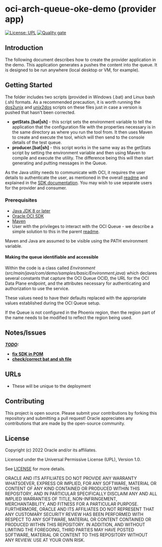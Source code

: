 # oci-arch-queue-oke-demo (provider app)

[![License: UPL](https://img.shields.io/badge/license-UPL-green)](https://img.shields.io/badge/license-UPL-green) [![Quality gate](https://sonarcloud.io/api/project_badges/quality_gate?project=oracle-devrel_oci-arch-queue-oke-demo)](https://sonarcloud.io/dashboard?id=oracle-devrel_oci-arch-queue-oke-demo)

## Introduction

The following document describes how to create the provider application in the demo. This application generates a pushes the content into the queue. It is designed to be run anywhere (local desktop or VM, for example).

## Getting Started

The folder includes two scripts (provided in Windows (.bat) and Linux bash (.sh) formats. As a recommended precaution, it is worth running the [dos2unix](https://docs.oracle.com/cd/E26502_01/html/E29030/dos2unix-1.html) and [unix2dos](https://docs.oracle.com/cd/E36784_01/html/E36870/unix2dos-1.html) scripts on these files just in case a version is pushed that hasn't been corrected.

- **getStats.[bat|sh]** - this script sets the environment variable to tell the application that the configuration file with the properties necessary is in the same directory as where you run the tool from.  It then uses Maven to create and execute the tool, which will then send to the console details of the test queue.
- **producer.[bat|sh]** - this script works in the same way as the getStats script by setting the environment variable and then using Maven to compile and execute the utility. The difference being this will then start generating and putting messages in the Queue.

As the Java utility needs to communicate with OCI, it requires the user details to authenticate the user, as mentioned in the overall [readme](../README.md) and explained in the [ SDK documentation](https://docs.oracle.com/en-us/iaas/Content/API/Concepts/apisigningkey.htm). You may wish to use separate users for the provider and consumer.

### Prerequisites

- [Java JDK 8 or later](https://www.oracle.com/java/technologies/downloads/)
- [Oracle OCI SDK](https://docs.oracle.com/en-us/iaas/Content/API/SDKDocs/javasdk.htm)
- [Maven](https://maven.apache.org/download.cgi)
- User with the privileges to interact with the OCI Queue - we describe a simple solution to this in the parent [readme](../README.md).

Maven and Java are assumed to be visible using the PATH environment variable.

#### Making the queue identifiable and accessible

Within the code is a class called *Environment* (*src/main/java/com/demo/samples/basic/Environment.java*) which declares several constants that capture the OCI Queue OCID, the URL for the OCI Data Plane endpoint, and the attributes necessary for authenticating and authorization to use the service.

These values need to have their defaults replaced with the appropriate values established during the OCI Queue setup.

If the Queue is not configured in the Phoenix region, then the region part of the name needs to be modified to reflect the region being used.

## Notes/Issues

***<u>TODO</u>:***

* <u>**fix SDK in POM**</u>
* **<u>check/correct bat and sh file</u>** 

## URLs

* These will be unique to the deployment

## Contributing

This project is open source.  Please submit your contributions by forking this repository and submitting a pull request!  Oracle appreciates any contributions that are made by the open-source community.

## License

Copyright (c) 2022 Oracle and/or its affiliates.

Licensed under the Universal Permissive License (UPL), Version 1.0.

See [LICENSE](LICENSE) for more details.

ORACLE AND ITS AFFILIATES DO NOT PROVIDE ANY WARRANTY WHATSOEVER, EXPRESS OR IMPLIED, FOR ANY SOFTWARE, MATERIAL OR CONTENT OF ANY KIND CONTAINED OR PRODUCED WITHIN THIS REPOSITORY, AND IN PARTICULAR SPECIFICALLY DISCLAIM ANY AND ALL IMPLIED WARRANTIES OF TITLE, NON-INFRINGEMENT, MERCHANTABILITY, AND FITNESS FOR A PARTICULAR PURPOSE.  FURTHERMORE, ORACLE AND ITS AFFILIATES DO NOT REPRESENT THAT ANY CUSTOMARY SECURITY REVIEW HAS BEEN PERFORMED WITH RESPECT TO ANY SOFTWARE, MATERIAL OR CONTENT CONTAINED OR PRODUCED WITHIN THIS REPOSITORY. IN ADDITION, AND WITHOUT LIMITING THE FOREGOING, THIRD PARTIES MAY HAVE POSTED SOFTWARE, MATERIAL OR CONTENT TO THIS REPOSITORY WITHOUT ANY REVIEW. USE AT YOUR OWN RISK. 
